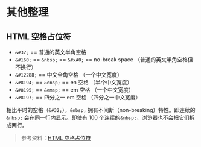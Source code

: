 # 其他整理

## HTML 空格占位符

- `&#32;` == 普通的英文半角空格
- `&#160;` == `&nbsp;` == `&#xA0;` == no-break space （普通的英文半角空格但不换行）
- `&#12288;` == 中文全角空格 （一个中文宽度）
- `&#8194;` == `&ensp;` == en 空格 （半个中文宽度）
- `&#8195;` == `&emsp;` == em 空格 （一个中文宽度）
- `&#8197;` == 四分之一 em 空格 （四分之一中文宽度）

相比平时的空格（`&#32;`），`&nbsp;` 拥有不间断（non-breaking）特性。即连续的`&nbsp;` 会在同一行内显示。即使有 100 个连续的`&nbsp;`，浏览器也不会把它们拆成两行。

> 参考资料：[HTML 空格占位符](https://blog.csdn.net/sforiz/article/details/43937237)
